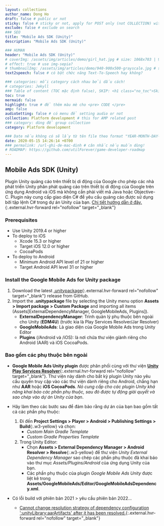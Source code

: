 ```yaml
---
layout: collections
author_name: Dong Ho
draft: false # public or not
sticky: false # sticky or not, apply for POST only (not COLLECTION) with including thumbnailImg
exclude: false # exclude on search
### SEO
title: "Mobile Ads SDK (Unity)"
description: "Mobile Ads SDK (Unity)"

### HUMAN
header: "Mobile Ads SDK (Unity)"
# coverImg: /assets/img/articles/demo/girl_hat.jpg # size: 1068x703 | 900x500 | 600x400
# effect: true # use img-sepia?
# thumbnailImg: /assets/img/articles/demo/940-900x500-grayscale.jpg # size: 900x500 | 600x400
text2speech: false # có bật chức năng Text-To-Speech hay không?

### categories: mỗi category cách nhau bởi dấu cách!
# categories: Jekyll
### Table of content (TOC mặc định false), SKIP: <h1 class="no_toc">Skip toc</h1> hoặc <div class="no_toc_section">
toc: true
mermaid: false
highlight: true # để thêm màu mè cho <pre> CODE </pre>
amp: false
audioSetting: false # có menu để setting audio or not
collection: Platform development # this for AMP related post
### category: dùng để group collection
category: Platform development

### Date nếu không có sẽ lấy từ tên file theo format "YEAR-MONTH-DAY-title.md"
date: 2020-05-15 14:26:14 +0700
### permalink: /url-ghi-de-mac-dinh # cân nhắc nếu muốn dùng!
# ROADMAP: https://github.com/utilForever/game-developer-roadmap
---
```

## Mobile Ads SDK (Unity)

Plugin Unity quảng cáo trên thiết bị di động của Google cho phép các nhà phát triển Unity phân phát quảng cáo trên thiết bị di động của Google trên ứng dụng Android và iOS mà không cần phải viết mã Java hoặc Objective-C. Plugin này cung cấp giao diện C# để yêu cầu quảng cáo được sử dụng bởi tập lệnh C# trong dự án Unity của bạn. [Chi tiết hướng dẫn ở đây.](https://developers.google.com/admob/unity/quick-start#prerequisites){:.external.hvr-forward rel="nofollow" target="_blank"}

### Prerequisites
- Use Unity 2019.4 or higher
- To deploy to iOS
    + Xcode 15.3 or higher
    + Target iOS 12.0 or higher
    + CocoaPods
- To deploy to Android
    + Minimum Android API level of 21 or higher
    + Target Android API level 31 or higher

### Install the Google Mobile Ads for Unity package
1. Download the latest [.unitypackage](https://github.com/googleads/googleads-mobile-unity/releases){:.external.hvr-forward rel="nofollow" target="_blank"} release from GitHub.
2. Import the **.unitypackage** file by selecting the Unity menu option **Assets > Import package > Custom Package** and importing all items (Assets[ExternalDependencyManager, GoogleMobileAds, Plugins]).
    - **ExternalDependencyManager**: Trình quản lý phụ thuộc bên ngoài cho Unity (**EDM4U**) (trước kia là Play Services Resolver/Jar Resolver)
    - **GoogleMobileAds**: Là giao diện của Google Mobile Ads trong Unity Editor
    - **Plugins** (/Android và /iOS): là nơi chứa thư viện giành riêng cho Android (AAR) và iOS CocoaPods.

### Bao gồm các phụ thuộc bên ngoài
- **Google Mobile Ads Unity plugin** được phân phối cùng với thư viện [**Unity Play Services Resolver**](https://github.com/googlesamples/unity-jar-resolver){:.external.hvr-forward rel="nofollow" target="_blank"}. Thư viện này dành cho bất kỳ plugin Unity nào yêu cầu quyền truy cập vào các thư viện dành riêng cho Android, chẳng hạn như **AAR** hoặc **iOS CocoaPods**. *Nó cung cấp cho các plugin Unity khả năng khai báo các phần phụ thuộc, sau đó được tự động giải quyết và sao chép vào dự án Unity của bạn*.
- Hãy làm theo các bước sau để đảm bảo rằng dự án của bạn bao gồm tất cả các phần phụ thuộc:
    1. Đi đến **Project Settings > Player > Android > Publishing Settings > Build**{:.w3-yellow} và chọn:
        - *Custom Main Gradle Template*
        - *Custom Gradle Properties Template*
    2. Trong Unity Editor:
        - Chọn **Assets > External Dependency Manager > Android Resolver > Resolve**{:.w3-yellow} để thư viện *Unity External Dependency Manager* sao chép các phần phụ thuộc đã khai báo vào thư mục *Assets/Plugins/Android* của ứng dụng Unity của bạn.
        - Các phần phụ thuộc của plugin *Google Mobile Ads Unity* được liệt kê trong **Assets/GoogleMobileAds/Editor/GoogleMobileAdsDependency.xml**.

- Có lỗi build với phiên bản 2021 > yêu cầu phiên bản 2022...
    + [Cannot change resolution strategy of dependency configuration ':unityLibrary:aarArtifacts' after it has been resolved.](https://github.com/googleads/googleads-mobile-unity/issues/3042){:.external.hvr-forward rel="nofollow" target="_blank"}